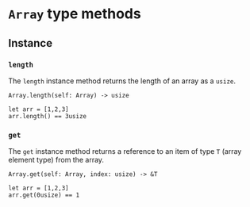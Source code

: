 # ```Array``` type methods

## Instance
### ```length```
The ```length``` instance method returns the length of an array as a ```usize```.

```Array.length(self: Array) -> usize```

```
let arr = [1,2,3]
arr.length() == 3usize
```

### ```get```
The ```get``` instance method returns a reference to an item of type ```T``` (array element type) from the array.

```Array.get(self: Array, index: usize) -> &T```

```
let arr = [1,2,3]
arr.get(0usize) == 1
```
